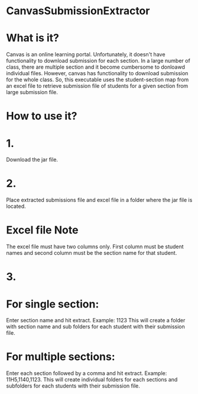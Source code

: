 # CanvasSubmissionExtractor

# What is it?

Canvas is an online learning portal. Unfortunately, it doesn't have functionality to
download submission for each section. In a large number of class, there are multiple section
and it become cumbersome to donloawd individual files. However, canvas has functionality to 
download submission for the whole class. So, this executable uses the student-section map from
an excel file to retrieve submission file of students for a given section from large submission file.

# How to use it?

# 1.
Download the jar file.
# 2.
Place extracted submissions file and excel file in a folder where the jar file is located.

# Excel file Note
The excel file must have two columns only. 
First column must be student names and second column must be the section name for that student.

# 3.

# For single section: 
Enter section name and hit extract. Example: 1123
This will create a folder with section name and sub folders for each student with their submission file.

# For multiple sections:
Enter each section followed by a comma and hit extract. Example: 11H5,1140,1123.
This will create individual folders for each sections and subfolders for each students with their submission file.

